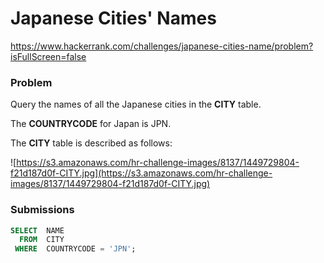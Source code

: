 # Japanese Cities' Names

https://www.hackerrank.com/challenges/japanese-cities-name/problem?isFullScreen=false

### Problem

Query the names of all the Japanese cities in the **CITY** table. 

The **COUNTRYCODE** for Japan is JPN.

The **CITY** table is described as follows:

![https://s3.amazonaws.com/hr-challenge-images/8137/1449729804-f21d187d0f-CITY.jpg](https://s3.amazonaws.com/hr-challenge-images/8137/1449729804-f21d187d0f-CITY.jpg)

### Submissions

```sql
SELECT  NAME
  FROM  CITY
 WHERE  COUNTRYCODE = 'JPN';
```